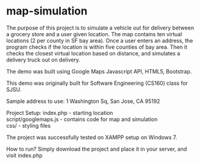 # map-simulation
The purpose of this project is to simulate a vehicle out for delivery between a grocery store and a user given location. 
The map contains ten virtual locations (2 per county in SF bay area). Once a user enters an address, the program checks if the location is within five counties of bay area. Then it checks the closest virtual location based on distance, and simulates a delivery truck out on delivery. 

The demo was built using Google Maps Javascript API, HTML5, Bootstrap.

This demo was originally built for Software Engineering (CS160) class for SJSU. 

Sample address to use: 1 Washington Sq, San Jose, CA 95192

Project Setup:
index.php - starting location </br>
script/googlemaps.js - contains code for map and simulation</br>
css/ - styling files</br>

The project was successfully tested on XAMPP setup on Windows 7. 

How to run?
Simply download the project and place it in your server, and visit index.php
